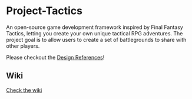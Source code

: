 # Project-Tactics
An open-source game development framework inspired by Final Fantasy Tactics, letting you create your own unique tactical RPG adventures. The project goal is to allow users to create a set of battlegrounds to share with other players.

Please checkout the [Design References](https://github.com/Project-Tactics/Project-Tactics/blob/main/DESIGNREFERENCE.md)!

## Wiki
[Check the wiki](https://github.com/Project-Tactics/Project-Tactics/wiki/Open-Tactica)
